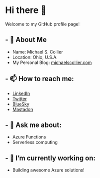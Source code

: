 # Hi there 👋

Welcome to my GitHub profile page!

## - :man: About Me
  - Name: Michael S. Collier
  - Location: Ohio, U.S.A.
  - My Personal Blog: [michaelscollier.com](https://www.michaelscollier.com)
  
## - 📫 How to reach me:
  
  - [LinkedIn](https://www.linkedin.com/in/mcollier)
  - [Twitter](https://twitter.com/michaelcollier)
  - [BlueSky](https://bsky.app/profile/michaelcollier.bsky.social)
  - [Mastadon](https://hachyderm.io/@michaelcollier)

## - 💬 Ask me about:
  - Azure Functions
  - Serverless computing

## - 🔭 I’m currently working on:
  - Building awesome Azure solutions!

<!--
**mcollier/mcollier** is a ✨ _special_ ✨ repository because its `README.md` (this file) appears on your GitHub profile.

Here are some ideas to get you started:

- 🔭 I’m currently working on ...
- 🌱 I’m currently learning ...
- 👯 I’m looking to collaborate on ...
- 🤔 I’m looking for help with ...
- 💬 Ask me about ...
- 📫 How to reach me: ...
- 😄 Pronouns: ...
- ⚡ Fun fact: ...
-->
